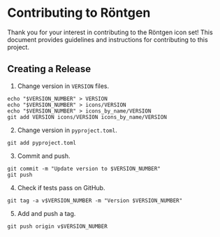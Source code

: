 # Contributing to Röntgen

Thank you for your interest in contributing to the Röntgen icon set! This
document provides guidelines and instructions for contributing to this project.

## Creating a Release

1. Change version in `VERSION` files.

```shell
echo "$VERSION_NUMBER" > VERSION
echo "$VERSION_NUMBER" > icons/VERSION
echo "$VERSION_NUMBER" > icons_by_name/VERSION
git add VERSION icons/VERSION icons_by_name/VERSION
```

2. Change version in `pyproject.toml`.

```shell
git add pyproject.toml
```

3. Commit and push.

```shell
git commit -m "Update version to $VERSION_NUMBER"
git push
```

4. Check if tests pass on GitHub.

```shell
git tag -a v$VERSION_NUMBER -m "Version $VERSION_NUMBER"
```

5. Add and push a tag.

```shell
git push origin v$VERSION_NUMBER
```